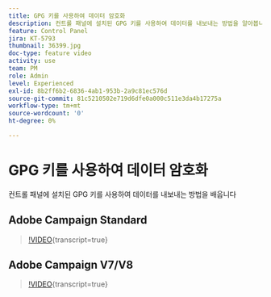 ```yaml
---
title: GPG 키를 사용하여 데이터 암호화
description: 컨트롤 패널에 설치된 GPG 키를 사용하여 데이터를 내보내는 방법을 알아봅니다.
feature: Control Panel
jira: KT-5793
thumbnail: 36399.jpg
doc-type: feature video
activity: use
team: PM
role: Admin
level: Experienced
exl-id: 8b2ff6b2-6836-4ab1-953b-2a9c81ec576d
source-git-commit: 81c5210502e719d6dfe0a000c511e3da4b17275a
workflow-type: tm+mt
source-wordcount: '0'
ht-degree: 0%

---
```


# GPG 키를 사용하여 데이터 암호화

컨트롤 패널에 설치된 GPG 키를 사용하여 데이터를 내보내는 방법을 배웁니다

## Adobe Campaign Standard

>[!VIDEO](https://video.tv.adobe.com/v/41340?learn=on&captions=kor){transcript=true}

## Adobe Campaign V7/V8

>[!VIDEO](https://video.tv.adobe.com/v/41333?learn=on&captions=kor){transcript=true}
